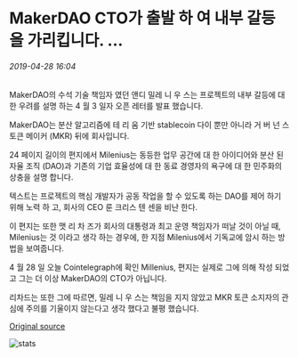 # MakerDAO CTO가 출발 하 여 내부 갈등을 가리킵니다. ...

###### 2019-04-28 16:04

MakerDAO의 수석 기술 책임자 였던 앤디 밀레 니 우 스는 프로젝트의 내부 갈등에 대 한 우려를 설명 하는 4 월 3 일자 오픈 레터를 발표 했습니다.

MakerDAO는 분산 알고리즘에 테 리 움 기반 stablecoin 다이 뿐만 아니라 거 버 넌 스 토큰 메이커 (MKR) 뒤에 회사입니다.

24 페이지 길이의 편지에서 Milenius는 동등한 업무 공간에 대 한 아이디어와 분산 된 자율 조직 (DAO)과 기존의 기업 효율성에 대 한 동료 경영자의 욕구에 대 한 민주화의 상충을 설명 합니다.

텍스트는 프로젝트의 핵심 개발자가 공동 작업을 할 수 있도록 하는 DAO를 제어 하기 위해 노력 하 고, 회사의 CEO 룬 크리스 텐 센을 비난 한다.

이 편지는 또한 맷 리 차 즈가 회사의 대통령과 최고 운영 책임자가 떠날 것이 아닐 때, Milenius는 것 이라고 생각 하는 경우에, 한 지점 Milenius에서 기독교에 암시 하는 방법을 보여줍니다.

4 월 28 일 오늘 Cointelegraph에 확인 Millenius, 편지는 실제로 그에 의해 작성 되었고 그는 더 이상 MakerDAO의 CTO가 아닙니다.

리차드는 또한 그에 따르면, 밀레 니 우 스는 책임을 지지 않았고 MKR 토큰 소지자의 관심에 주의를 기울이지 않는다고 생각 했다고 불평 했습니다.

[Original source](https://cointelegraph.com/news/makerdao-cto-departs-points-to-internal-conflicts)

![stats](https://c.statcounter.com/11760860/0/a89fa40b/1/ "stats")